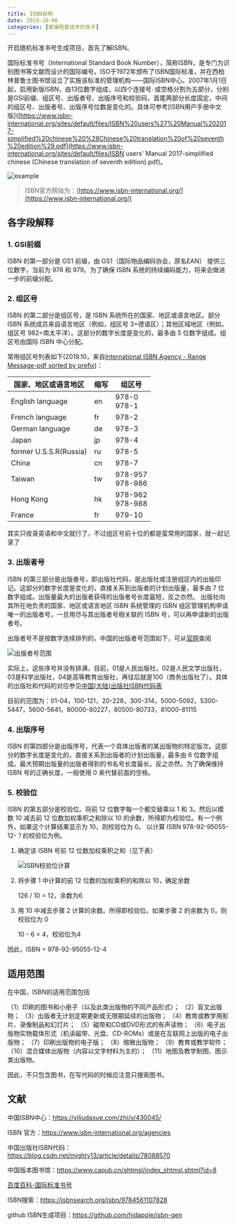 ```yaml
---
title: ISBN说明
date: 2019-10-06
categories: [爱编程爱技术的孩子]
---
```


开启随机标准书号生成项目，首先了解ISBN。

国际标准书号（International Standard Book Number），简称ISBN，是专门为识别图书等文献而设计的国际编号。ISO于1972年颁布了ISBN国际标准，并在西柏林普鲁士图书馆设立了实施该标准的管理机构——国际ISBN中心。2007年1月1日起，启用新版ISBN，由13位数字组成，以四个连接号`-`或空格分割为五部分，分别是GSI前缀、组区号、出版者号、出版序号和校验码，首尾两部分长度固定，中间的组区号、出版者号、出版序号位数是变化的。具体可参考[ISBN用户手册中文版]([https://www.isbn-international.org/sites/default/files/ISBN%20users%27%20Manual%202017-simplified%20chinese%20%28Chinese%20translation%20of%20seventh%20edition%29.pdf](https://www.isbn-international.org/sites/default/files/ISBN users' Manual 2017-simplified chinese (Chinese translation of seventh edition).pdf)。

![example](https://www.isbn-international.org/sites/default/files/styles/internal_page/public/what%20is%20an%20ISBN%20%281%29%20English%20revised.png?itok=FdECBknf)

> ISBN官方网站为：[https://www.isbn-international.org/](https://www.isbn-international.org/)

## 各字段解释

### 1. GSI前缀

ISBN 的第一部分是 GS1 前缀，由 GS1（国际物品编码协会，原名EAN） 提供三位数字，当前为 978 和 979。为了确保 ISBN 系统的持续编码能力，将来会做进一步的前缀分配。

### 2. 组区号

ISBN 的第二部分是组区号，是 ISBN 系统所在的国家、地区或语言地区。部分 ISBN 系统成员来自语言地区（例如，组区号 3=德语区）；其他区域地区（例如，组区号 982=南太平洋）。这部分的数字长度是变化的，最多由 5 位数字组成。组区号由国际 ISBN 中心分配。

常用组区号列表如下(2019.10，来自[International ISBN Agency - Range Message-pdf sorted by prefix](https://www.isbn-international.org/range_file_generation))：

| 国家、地区或语言地区   | 缩写 | 组区号             |
| ---------------------- | ---- | ------------------ |
| English language       | en   | 978-0<br>978-1     |
| French language        | fr   | 978-2              |
| German language        | de   | 978-3              |
| Japan                  | jp   | 978-4              |
| former U.S.S.R(Russia) | ru   | 978-5              |
| China                  | cn   | 978-7              |
| Taiwan                 | tw   | 978-957<br>978-986 |
| Hong Kong              | hk   | 978-962<br>978-988 |
| France                 | fr   | 979-10             |

其实只收录英语和中文就行了，不过组区号前十位的都是蛮常用的国家，就一起记录了

### 3. 出版者号

ISBN 的第三部分是出版者号，即出版社代码，是出版社或注册组区内的出版印记。这部分的数字长度是变化的，直接关系到出版者的计划出版量，最多由 7 位数字组成。出版量最大的出版者获得的出版者号长度最短，反之亦然。
出版社向其所在地负责的国家、地区或语言地区 ISBN 系统管理的 ISBN 组区管理机构申请唯一的出版者号，一旦用尽与其出版者号相关联的 ISBN 号，可以再申请新的出版者号。

出版者号不是按数字连续排列的，中国的出版者号范围如下，可从[官网](https://www.isbn-international.org/agencies)查阅

![出版者号范围](https://user-images.githubusercontent.com/26682846/66266648-66beed00-e85a-11e9-856a-5a84713a406d.png)

实际上，这些序号并没有排满，目前，01是人民出版社，02是人民文学出版社，03是科学出版社，04是高等教育出版社，再往后就是100（商务出版社了）。具体的出版社和代码的对应参见[中国(大陆)出版社ISBN代码表](https://www.douban.com/group/topic/3833361/)

目前的范围为：01-04，100-121，20-228，300-314，5000-5092，5300-5447，5600-5641，80000-80227，80500-80733，81000-81115

### 4. 出版序号

ISBN 的第四部分是出版序号，代表一个具体出版者的某出版物的特定版次。这部分的数字长度是变化的，直接关系到出版者的计划出版量，最多由 6 位数字组成。最大预期出版量的出版者得到的书名号长度最长，反之亦然。为了确保维持 ISBN 号的正确长度，一般使用 0 来代替前面的空格。

### 5. 校验位

ISBN 的第五部分是校验位。将前 12 位数字每一个都交替乘以 1 和 3。然后以模数 10 减去前 12 位数加权乘积之和除以 10 的余数，所得即为校验位。有一个例外，如果这个计算结果显示为 10，则校验位为 0。
以计算 ISBN 978-92-95055-12-？的校验位为例。

1. 确定该 ISBN 号前 12 位数加权乘积之和（见下表）

    ![ISBN校验位计算](https://user-images.githubusercontent.com/26682846/66266647-66265680-e85a-11e9-89b8-ed22d023f651.png)

2. 将步骤 1 中计算的前 12 位数的加权乘积的和除以 10，确定余数

    126 / 10 = 12，余数为6

3. 用 10 中减去步骤 2 计算的余数。所得即校验位。如果步骤 2 的余数为 0，则校验位为 0

    10 - 6 = 4，校验位为4

因此，ISBN = 978-92-95055-12-4

## 适用范围

在中国，ISBN的适用范围包括

（1）印刷的图书和小册子（以及此类出版物的不同产品形式）；
（2）盲文出版物；
（3）出版者无计划定期更新或无限期延续的出版物；
（4）教育或教学用影片、录像制品和幻灯片；
（5）磁带和CD或DVD形式的有声读物；
（6）电子出版物实物载体形式（机读磁带、光盘、CD-ROMs）或是在互联网上出版的电子出版物；
（7）印刷出版物的电子版；
（8）缩微出版物；
（9）教育或教学软件；
（10）混合媒体出版物（内容以文字材料为主的）；
（11）地图及教学制图、图示类出版物。

因此，不只包含图书，在写代码的时候应注意只搜索图书。

## 文献

中国ISBN中心：https://yiliudaxue.com/zhi/v/430045/

ISBN 官方：https://www.isbn-international.org/agencies

中国出版社ISBN代码：https://blog.csdn.net/mighty13/article/details/78088570

中国版本图书馆：https://www.capub.cn/shtmsl/index_shtmsl.shtml?id=8

[百度百科-国际标准书号](https://baike.baidu.com/item/国际标准书号/3271472?fromtitle=ISBN&fromid=391662)

ISBN搜索：https://isbnsearch.org/isbn/9784561107828

github ISBN生成项目：https://github.com/hidapple/isbn-gen